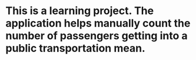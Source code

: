 # This is a learning project. The application helps manually count the number of passengers getting into a public transportation mean.
